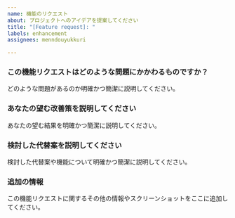 ```yaml
---
name: 機能のリクエスト
about: プロジェクトへのアイデアを提案してください
title: "[Feature request]: "
labels: enhancement
assignees: menndouyukkuri

---
```


### この機能リクエストはどのような問題にかかわるものですか？
どのような問題があるのか明確かつ簡潔に説明してください。

### あなたの望む改善策を説明してください
あなたの望む結果を明確かつ簡潔に説明してください。

### 検討した代替案を説明してください
検討した代替案や機能について明確かつ簡潔に説明してください。

### 追加の情報
この機能リクエストに関するその他の情報やスクリーンショットをここに追加してください。
